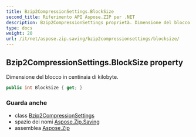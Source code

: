 ```yaml
---
title: Bzip2CompressionSettings.BlockSize
second_title: Riferimento API Aspose.ZIP per .NET
description: Bzip2CompressionSettings proprietà. Dimensione del blocco in centinaia di kilobyte.
type: docs
weight: 20
url: /it/net/aspose.zip.saving/bzip2compressionsettings/blocksize/
---
```

## Bzip2CompressionSettings.BlockSize property

Dimensione del blocco in centinaia di kilobyte.

```csharp
public int BlockSize { get; }
```

### Guarda anche

* class [Bzip2CompressionSettings](../)
* spazio dei nomi [Aspose.Zip.Saving](../../bzip2compressionsettings/)
* assemblea [Aspose.Zip](../../../)


